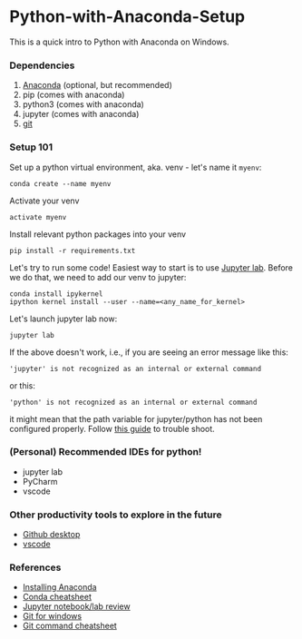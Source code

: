 # Python-with-Anaconda-Setup

This is a quick intro to Python with Anaconda on Windows.

### Dependencies

1. [Anaconda](https://www.anaconda.com/) (optional, but recommended)
2. pip (comes with anaconda)
3. python3 (comes with anaconda)
4. jupyter (comes with anaconda)
5. [git](https://git-scm.com/download/win)

### Setup 101

Set up a python virtual environment, aka. venv - let's name it `myenv`:

```
conda create --name myenv
```

Activate your venv

```
activate myenv
```

Install relevant python packages into your venv

```
pip install -r requirements.txt
```

Let's try to run some code! Easiest way to start is to use [Jupyter lab](https://jupyterlab.readthedocs.io/en/latest/).
Before we do that, we need to add our venv to jupyter:
```
conda install ipykernel
ipython kernel install --user --name=<any_name_for_kernel>
```
Let's launch jupyter lab now:
```
jupyter lab
```

If the above doesn't work, i.e., if you are seeing an error message like this:
```
'jupyter' is not recognized as an internal or external command
```
or this:
```
'python' is not recognized as an internal or external command
```
it might mean that the path variable for jupyter/python has not been configured properly.
Follow [this guide](https://medium.com/@viknesh2798/how-to-fix-the-issues-while-using-python-command-in-the-command-prompt-ba56d9018c5f#:~:text=This%20is%20because%2C%20the%20windows,the%20python%20from%20command%20line.) to trouble shoot.

### (Personal) Recommended IDEs for python!

- jupyter lab
- PyCharm
- vscode

### Other productivity tools to explore in the future

- [Github desktop](https://desktop.github.com/)
- [vscode](https://code.visualstudio.com/)

### References

- [Installing Anaconda](https://www.anaconda.com/)
- [Conda cheatsheet](https://docs.conda.io/projects/conda/en/4.6.0/_downloads/52a95608c49671267e40c689e0bc00ca/conda-cheatsheet.pdf)
- [Jupyter notebook/lab review](https://www.reviewnb.com/)
- [Git for windows](https://git-scm.com/download/win)
- [Git command cheatsheet](https://education.github.com/git-cheat-sheet-education.pdf)

